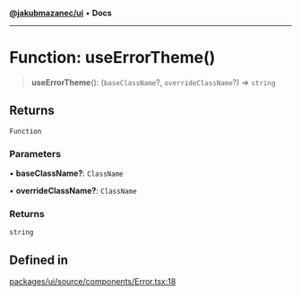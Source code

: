 [**@jakubmazanec/ui**](../README.md) • **Docs**

---

# Function: useErrorTheme()

> **useErrorTheme**(): (`baseClassName`?, `overrideClassName`?) => `string`

## Returns

`Function`

### Parameters

• **baseClassName?**: `ClassName`

• **overrideClassName?**: `ClassName`

### Returns

`string`

## Defined in

[packages/ui/source/components/Error.tsx:18](https://github.com/jakubmazanec/tools/blob/863f04cbbb9368fd023f0309084819aa9247d808/packages/ui/source/components/Error.tsx#L18)
